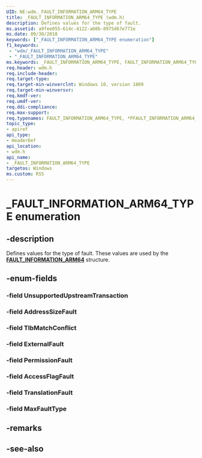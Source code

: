 ```yaml
---
UID: NE:wdm._FAULT_INFORMATION_ARM64_TYPE
title: _FAULT_INFORMATION_ARM64_TYPE (wdm.h)
description: Defines values for the type of fault. 
ms.assetid: a9fee055-614c-4122-a60b-8975d67e771e
ms.date: 09/30/2018
keywords: ["_FAULT_INFORMATION_ARM64_TYPE enumeration"]
f1_keywords:
 - "wdm/_FAULT_INFORMATION_ARM64_TYPE"
 - "_FAULT_INFORMATION_ARM64_TYPE"
ms.keywords: _FAULT_INFORMATION_ARM64_TYPE, FAULT_INFORMATION_ARM64_TYPE, *PFAULT_INFORMATION_ARM64_TYPE, 
req.header: wdm.h
req.include-header:
req.target-type:
req.target-min-winverclnt: Windows 10, version 1809
req.target-min-winversvr:
req.kmdf-ver:
req.umdf-ver:
req.ddi-compliance:
req.max-support:
req.typenames: FAULT_INFORMATION_ARM64_TYPE, *PFAULT_INFORMATION_ARM64_TYPE
topic_type: 
- apiref
api_type: 
- HeaderDef
api_location: 
- wdm.h
api_name: 
- _FAULT_INFORMATION_ARM64_TYPE
targetos: Windows
ms.custom: RS5
---
```


# _FAULT_INFORMATION_ARM64_TYPE enumeration

## -description
Defines values for the type of fault. These values are used by the [**FAULT_INFORMATION_ARM64**](ns-wdm-_fault_information_arm64.md) structure.


## -enum-fields

### -field UnsupportedUpstreamTransaction 
### -field AddressSizeFault 
### -field TlbMatchConflict 
### -field ExternalFault 
### -field PermissionFault 
### -field AccessFlagFault 
### -field TranslationFault 
### -field MaxFaultType 

## -remarks

## -see-also
